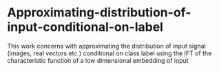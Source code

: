 # Approximating-distribution-of-input-conditional-on-label
This work concerns with approximating the distribution of input signal (images, real vectors etc.) conditional on class label using the IFT of the characteristic function of a low dimensional embedding of input
